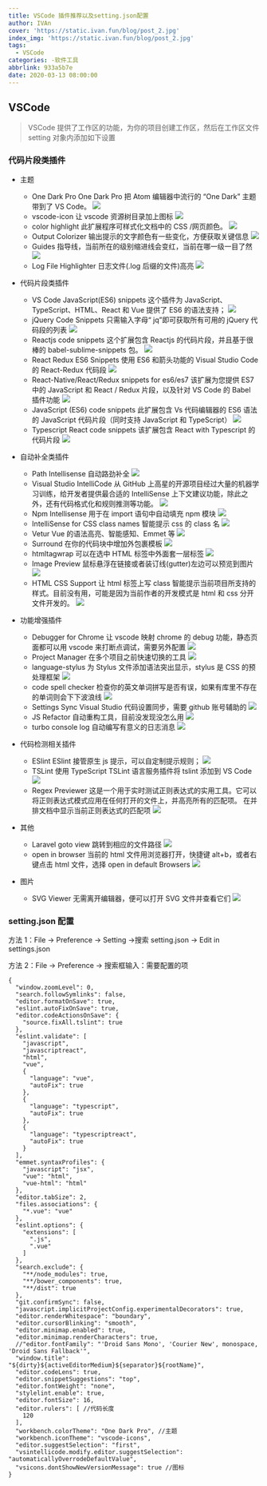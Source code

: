 ```yaml
---
title: VSCode 插件推荐以及setting.json配置
author: IVAn
cover: 'https://static.ivan.fun/blog/post_2.jpg'
index_img: 'https://static.ivan.fun/blog/post_2.jpg'
tags:
  - VSCode
categories: -软件工具
abbrlink: 933a5b7e
date: 2020-03-13 08:00:00
---
```


## VSCode

> VSCode 提供了工作区的功能，为你的项目创建工作区，然后在工作区文件 setting 对象内添加如下设置

### 代码片段类插件

- 主题

  - One Dark Pro
    One Dark Pro 把 Atom 编辑器中流行的 “One Dark” 主题带到了 VS Code。
    ![](https://static.ivan.fun/blog/VSCode1.png)
  - vscode-icon
    让 vscode 资源树目录加上图标
    ![](https://static.ivan.fun/blog/VSCode2.png)
  - color highlight
    此扩展程序可样式化文档中的 CSS /网页颜色。
    ![](https://static.ivan.fun/blog/VSCode3.png)
  - Output Colorizer
    输出提示的文字颜色有一些变化，方便获取关键信息
    ![](https://static.ivan.fun/blog/VSCode4.png)
  - Guides
    指导线，当前所在的级别缩进线会变红，当前在哪一级一目了然
    ![](https://static.ivan.fun/blog/VSCode5.png)
  - Log File Highlighter
    日志文件(.log 后缀的文件)高亮
    ![](https://static.ivan.fun/blog/VSCode6.png)

- 代码片段类插件

  - VS Code JavaScript(ES6) snippets
    这个插件为 JavaScript、TypeScript、HTML、React 和 Vue 提供了 ES6 的语法支持；
    ![](https://static.ivan.fun/blog/VSCode7.png)
  - jQuery Code Snippets
    只需输入字母“ jq”即可获取所有可用的 jQuery 代码段的列表
    ![](https://static.ivan.fun/blog/VSCode9.png)
  - Reactjs code snippets
    这个扩展包含 Reactjs 的代码片段，并且基于很棒的 babel-sublime-snippets 包。
    ![](https://static.ivan.fun/blog/VSCode32.png)
  - React Redux ES6 Snippets
    使用 ES6 和箭头功能的 Visual Studio Code 的 React-Redux 代码段
    ![](https://static.ivan.fun/blog/VSCode33.png)
  - React-Native/React/Redux snippets for es6/es7
    该扩展为您提供 ES7 中的 JavaScript 和 React / Redux 片段，以及针对 VS Code 的 Babel 插件功能
    ![](https://static.ivan.fun/blog/VSCode34.png)
  - JavaScript (ES6) code snippets
    此扩展包含 Vs 代码编辑器的 ES6 语法的 JavaScript 代码片段（同时支持 JavaScript 和 TypeScript）
    ![](https://static.ivan.fun/blog/VSCode35.png)
  - Typescript React code snippets
    该扩展包含 React with Typescript 的代码片段
    ![](https://static.ivan.fun/blog/VSCode36.png)

- 自动补全类插件

  - Path Intellisense
    自动路劲补全
    ![](https://static.ivan.fun/blog/VSCode10.png)
  - Visual Studio IntelliCode
    从 GitHub 上高星的开源项目经过大量的机器学习训练，给开发者提供最合适的 IntelliSense 上下文建议功能，除此之外，还有代码格式化和规则推测等功能。
    ![](https://static.ivan.fun/blog/VSCode11.png)
  - Npm Intellisense
    用于在 import 语句中自动填充 npm 模块
    ![](https://static.ivan.fun/blog/VSCode12.png)
  - IntelliSense for CSS class names
    智能提示 css 的 class 名
    ![](https://static.ivan.fun/blog/VSCode13.png)
  - Vetur
    Vue 的语法高亮、智能感知、Emmet 等
    ![](https://static.ivan.fun/blog/VSCode14.png)
  - Surround
    在你的代码块中增加外包裹模板
    ![](https://static.ivan.fun/blog/VSCode15.png)
  - htmltagwrap
    可以在选中 HTML 标签中外面套一层标签
    ![](https://static.ivan.fun/blog/VSCode16.png)
  - Image Preview
    鼠标悬浮在链接或者装订线(gutter)左边可以预览到图片
    ![](https://static.ivan.fun/blog/VSCode17.png)
  - HTML CSS Support
    让 html 标签上写 class 智能提示当前项目所支持的样式。目前没有用，可能是因为当前作者的开发模式是 html 和 css 分开文件开发的。
    ![](https://static.ivan.fun/blog/VSCode18.png)

* 功能增强插件

  - Debugger for Chrome
    让 vscode 映射 chrome 的 debug 功能，静态页面都可以用 vscode 来打断点调试，需要另外配置
    ![](https://static.ivan.fun/blog/VSCode19.png)
  - Project Manager
    在多个项目之前快速切换的工具
    ![](https://static.ivan.fun/blog/VSCode20.png)
  - language-stylus
    为 Stylus 文件添加语法突出显示，stylus 是 CSS 的预处理框架
    ![](https://static.ivan.fun/blog/VSCode21.png)
  - code spell checker
    检查你的英文单词拼写是否有误，如果有库里不存在的单词则会下下波浪线
    ![](https://static.ivan.fun/blog/VSCode22.png)
  - Settings Sync
    Visual Studio 代码设置同步，需要 github 账号辅助的
    ![](https://static.ivan.fun/blog/VSCode23.png)
  - JS Refactor
    自动重构工具，目前没发现没怎么用
    ![](https://static.ivan.fun/blog/VSCode24.png)
  - turbo console log
    自动编写有意义的日志消息
    ![](https://static.ivan.fun/blog/VSCode25.png)

* 代码检测相关插件

  - ESlint
    ESlint 接管原生 js 提示，可以自定制提示规则；
    ![](https://static.ivan.fun/blog/VSCode26.png)
  - TSLint
    使用 TypeScript TSLint 语言服务插件将 tslint 添加到 VS Code
    ![](https://static.ivan.fun/blog/VSCode27.png)
  - Regex Previewer
    这是一个用于实时测试正则表达式的实用工具。它可以将正则表达式模式应用在任何打开的文件上，并高亮所有的匹配项。
    在并排文档中显示当前正则表达式的匹配项
    ![](https://static.ivan.fun/blog/VSCode28.png)

* 其他

  - Laravel goto view
    跳转到相应的文件路径
    ![](https://static.ivan.fun/blog/VSCode29.png)
  - open in browser
    当前的 html 文件用浏览器打开，快捷键 alt+b，或者右键点击 html 文件，选择 open in default Browsers
    ![](https://static.ivan.fun/blog/VSCode30.png)

* 图片

  - SVG Viewer
    无需离开编辑器，便可以打开 SVG 文件并查看它们
    ![](https://static.ivan.fun/blog/VSCode31.png)

### setting.json 配置

方法 1：File -> Preference -> Setting ->搜索 setting.json -> Edit in settings.json

方法 2：File -> Preference -> 搜索框输入：需要配置的项

```
{
  "window.zoomLevel": 0,
  "search.followSymlinks": false,
  "editor.formatOnSave": true,
  "eslint.autoFixOnSave": true,
  "editor.codeActionsOnSave": {
    "source.fixAll.tslint": true
  },
  "eslint.validate": [
    "javascript",
    "javascriptreact",
    "html",
    "vue",
    {
      "language": "vue",
      "autoFix": true
    },
    {
      "language": "typescript",
      "autoFix": true
    },
    {
      "language": "typescriptreact",
      "autoFix": true
    }
  ],
  "emmet.syntaxProfiles": {
    "javascript": "jsx",
    "vue": "html",
    "vue-html": "html"
  },
  "editor.tabSize": 2,
  "files.associations": {
    "*.vue": "vue"
  },
  "eslint.options": {
    "extensions": [
      ".js",
      ".vue"
    ]
  },
  "search.exclude": {
    "**/node_modules": true,
    "**/bower_components": true,
    "**/dist": true
  },
  "git.confirmSync": false,
  "javascript.implicitProjectConfig.experimentalDecorators": true,
  "editor.renderWhitespace": "boundary",
  "editor.cursorBlinking": "smooth",
  "editor.minimap.enabled": true,
  "editor.minimap.renderCharacters": true,
  //"editor.fontFamily": "'Droid Sans Mono', 'Courier New', monospace, 'Droid Sans Fallback'",
  "window.title": "${dirty}${activeEditorMedium}${separator}${rootName}",
  "editor.codeLens": true,
  "editor.snippetSuggestions": "top",
  "editor.fontWeight": "none",
  "stylelint.enable": true,
  "editor.fontSize": 16,
  "editor.rulers": [ //代码长度
    120
  ],
  "workbench.colorTheme": "One Dark Pro", //主题
  "workbench.iconTheme": "vscode-icons",
  "editor.suggestSelection": "first",
  "vsintellicode.modify.editor.suggestSelection": "automaticallyOverrodeDefaultValue",
  "vsicons.dontShowNewVersionMessage": true //图标
}
```
